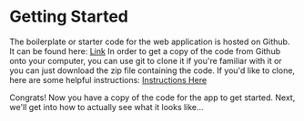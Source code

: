 # Getting Started
The boilerplate or starter code for the web application is hosted on Github.  It can be found here:  [Link](https://github.com/P2PLisa/angularworkshop)
In order to get a copy of the code from Github onto your computer, you can use git to clone it if you're familiar with it or you can just download the zip file containing the code.
If you'd like to clone, here are some helpful instructions:  [Instructions Here](https://help.github.com/articles/cloning-a-repository/)

Congrats!  Now you have a copy of the code for the app to get started.  Next, we'll get into how to actually see what it looks like...